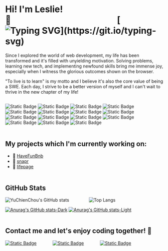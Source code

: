 # Hi! I'm Leslie! 👋&nbsp;&nbsp;&nbsp;&nbsp;&nbsp;&nbsp;&nbsp;&nbsp;&nbsp;&nbsp;&nbsp;&nbsp;&nbsp;&nbsp;&nbsp;&nbsp;&nbsp;&nbsp;&nbsp;&nbsp;&nbsp;&nbsp;&nbsp;&nbsp;&nbsp;&nbsp;&nbsp;&nbsp;&nbsp;&nbsp;&nbsp;&nbsp;&nbsp;&nbsp;&nbsp;&nbsp;&nbsp;&nbsp;&nbsp;&nbsp;&nbsp;&nbsp;&nbsp;&nbsp;&nbsp;&nbsp;&nbsp;&nbsp;&nbsp;&nbsp;&nbsp;[![Typing SVG](https://readme-typing-svg.demolab.com?font=Fira+Code&size=16&duration=3000&pause=800&vCenter=true&width=300&height=20&lines=Welcom+to+my+github!;Let's+enjoy+coding+together!)](https://git.io/typing-svg)
Since I explored the world of web development, my life has been transformed and it's filled with unyielding motivation. Solving problems, learning new tech, and implementing newfound skills bring me immense joy, especially when I witness the glorious outcomes shown on the browser.

"To live is to learn" is my motto and I believe it's also the core value of being a SWE. Each day, I strive to be a better version of myself and I can't wait to thrive in the new chapter of my life!

## 
![Static Badge](https://img.shields.io/badge/JavaScript-%23F7DF1E?style=flat&logo=javascript&logoColor=%23FFFFFF&color=%23F7DF1E)
![Static Badge](https://img.shields.io/badge/Python-%2336B1A6?logo=Python)
![Static Badge](https://img.shields.io/badge/React-%235AC7E4?logo=React)
![Static Badge](https://img.shields.io/badge/Redux-%236D45AC?logo=Redux)
![Static Badge](https://img.shields.io/badge/Flask-%239E9E9E?logo=flask)
![Static Badge](https://img.shields.io/badge/Express-%23E77436?logo=express)
![Static Badge](https://img.shields.io/badge/Sequelize-%23C1A5C3?logo=sequelize)
![Static Badge](https://img.shields.io/badge/Sqlalchemy-%2392A15F)
![Static Badge](https://img.shields.io/badge/AWS%20S3-%230856A1?logo=Amazon%20S3)
![Static Badge](https://img.shields.io/badge/HTML5-%23CC5131?logo=html5&logoColor=%23FFFFFF)
![Static Badge](https://img.shields.io/badge/CSS3-%233B85B7?logo=css3)
![Static Badge](https://img.shields.io/badge/npm-%237BB832?logo=npm)
![Static Badge](https://img.shields.io/badge/node.js-%23254F25?logo=node.js)
![Static Badge](https://img.shields.io/badge/Git-%23B6B9AB?logo=git)
![Static Badge](https://img.shields.io/badge/Visual%20Studio-%233A8EC3?logo=visual%20studio)
<br></br>
## My projects which I'm currently working on:
- 📂 [HaveFunBnb](https://have-fun-bnb.onrender.com/) &nbsp;&nbsp;&nbsp;&nbsp;&nbsp;
- 📂 [snapr](https://snapr.onrender.com/) &nbsp;&nbsp;&nbsp;&nbsp;&nbsp;
- 📂 [lifepage](https://lifepage.onrender.com/)
<br></br>
## GitHub Stats
 ![YuChienChou's GitHub stats](https://github-readme-stats.vercel.app/api?username=YuChienChou&show_icons=true&theme=radical&hide=contribs)&nbsp;&nbsp;&nbsp;&nbsp;&nbsp;&nbsp;&nbsp;&nbsp;&nbsp;&nbsp;&nbsp;&nbsp;&nbsp;&nbsp;&nbsp;&nbsp;![Top Langs](https://github-readme-stats.vercel.app/api/top-langs/?username=YuChienChou&layout=compact)

 [![Anurag's GitHub stats-Dark](https://github-readme-stats.vercel.app/api?username=YuChienChou&show_icons=true&theme=radical&hide=contribs#gh-dark-mode-only)](https://github.com/YuChienChou/github-readme-stats#gh-dark-mode-only)
[![Anurag's GitHub stats-Light](https://github-readme-stats.vercel.app/api?username=YuChienChou&show_icons=true&theme=radical&hide=contribs#gh-light-mode-only)](https://github.com/YuChienChou/github-readme-stats#gh-light-mode-only)
<br></br>
## Contact me and let's enjoy coding together! 🙌


<a href="mailto:chouyuchien@gmail.com"><img alt="Static Badge" src="https://img.shields.io/badge/Email-%230C5EB1?style=social&logo=gmail"></a> &nbsp;&nbsp;&nbsp;&nbsp;&nbsp;&nbsp;&nbsp;&nbsp;&nbsp;&nbsp;&nbsp; <a href="https://www.linkedin.com/in/lesliechou921/"><img alt="Static Badge" src="https://img.shields.io/badge/LinkedIn-%230C5EB1?style=social&logo=linkedin"></a> &nbsp;&nbsp;&nbsp;&nbsp;&nbsp;&nbsp;&nbsp;&nbsp;&nbsp;&nbsp;&nbsp; <a href="https://wellfound.com/u/leslie-chou"><img alt="Static Badge" src="https://img.shields.io/badge/wellfound-%23000000?style=social&logo=AngelList"></a>

